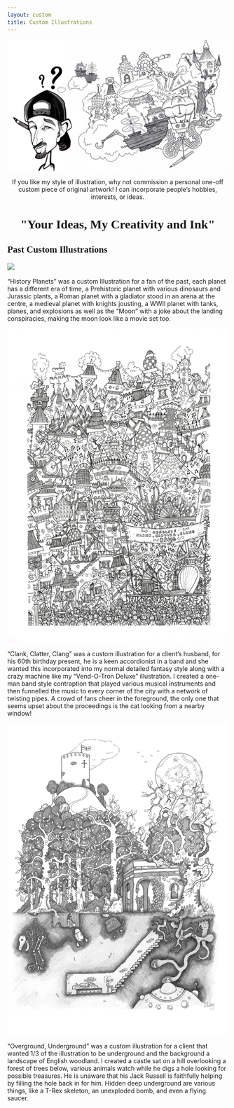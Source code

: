 ```yaml
---
layout: custom
title: Custom Illustrations
---
```


<img src="/images/custom/Custom.jpg" class="fit image">

<center><p>If you like my style of illustration, why not commission a personal one-off custom piece of original artwork! I can incorporate people’s hobbies, interests, or ideas.</p>

<h1 style="font-family: Pacifico;">"Your Ideas, My Creativity and Ink"</h1></center>

<h2 style="font-family: Pacifico;">Past Custom Illustrations</h2>

<div class="row">
	<section class="4u 12u(small)">
		<a href="/custom/history_planets.html"><img src="/images/portfolio/fullwidth/HistoryPlanets.jpg" class="fit image"></a>
	</section>
	<section class="8u 12u(small)">
		<p>“History Planets” was a custom Illustration for a fan of the past, each planet has a different era of time, a Prehistoric planet with various dinosaurs and Jurassic plants, a Roman planet with a gladiator stood in an arena at the centre, a medieval planet with knights jousting, a WWII planet with tanks, planes, and explosions as well as the “Moon” with a joke about the landing conspiracies, making the moon look like a movie set too.</p>
	</section>
</div>

<div class="row">
	<section class="4u 12u(small)">
		<a href="/custom/clank_clatter_clang.html"><img src="/images/portfolio/fullwidth/ClankClatterClang10m.jpg" class="fit image"></a>
	</section>
	<section class="8u 12u(small)">
		<p>“Clank, Clatter, Clang” was a custom illustration for a client’s husband, for his 60th birthday present, he is a keen accordionist in a band and she wanted this incorporated into my normal detailed fantasy style along with a crazy machine like my “Vend-O-Tron Deluxe” illustration. I created a one-man band style contraption that played various musical instruments and then funnelled the music to every corner of the city with a network of twisting pipes. A crowd of fans cheer in the foreground, the only one that seems upset about the proceedings is the cat looking from a nearby window!</p>
	</section>
</div>

<div class="row">
	<section class="4u 12u(small)">
		<a href="/custom/under_overground.html"><img src="/images/portfolio/fullwidth/Underground, Overground.jpg" class="fit image"></a>
	</section>
	<section class="8u 12u(small)">
		<p>“Overground, Underground” was a custom illustration for a client that wanted 1/3 of the illustration to be underground and the background a landscape of English woodland. I created a castle sat on a hill overlooking a forest of trees below, various animals watch while he digs a hole looking for possible treasures. He is unaware that his Jack Russell is faithfully helping by filling the hole back in for him. Hidden deep underground are various things, like a T-Rex skeleton, an unexploded bomb, and even a flying saucer.</p>
	</section>
</div>
